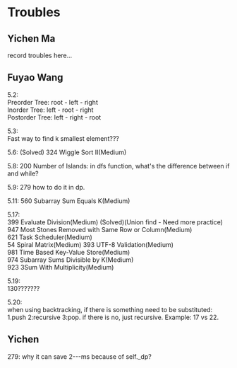 # Troubles
## Yichen Ma
record troubles here...
## Fuyao Wang
5.2:  
Preorder Tree: root - left - right  
Inorder Tree: left - root - right  
Postorder Tree: left - right - root  

5.3:  
Fast way to find k smallest element???  

5.6: (Solved)
324 Wiggle Sort II(Medium)  

5.8:
200 Number of Islands: in dfs function, what's the difference between if and while?

5.9:
279 how to do it in dp.

5.11:
560 Subarray Sum Equals K(Medium)  

5.17:  
399 Evaluate Division(Medium)  (Solved)(Union find - Need more practice)
947 Most Stones Removed with Same Row or Column(Medium)  
621 Task Scheduler(Medium)  
54	Spiral Matrix(Medium) 
393 UTF-8 Validation(Medium)  
981 Time Based Key-Value Store(Medium)  
974 Subarray Sums Divisible by K(Medium)  
923 3Sum With Multiplicity(Medium)  

5.19:  
130???????

5.20:  
when using backtracking, if there is something need to be substituted: 1.push 2:recursive 3:pop. if there is no, just recursive. Example: 17 vs 22.  


## Yichen
279:
why it can save 2---ms because of self._dp?
